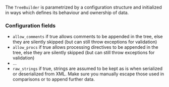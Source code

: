 The `TreeBuilder` is parametrized by a configuration structure and initialized in ways which defines its behaviour and ownership of data.

### Configuration fields

- `allow_comments` if true allows comments to be appended in the tree, else they are silently skipped (but can still throw exceptions for validation)
- `allow_procs` if true allows processing directives to be appended in the tree, else they are silently skipped (but can still throw exceptions for validation)
- ...
- `raw_strings` if true, strings are assumed to be kept as is when serialized or deserialized from XML. Make sure you manually escape those used in comparisons or to append further data.
